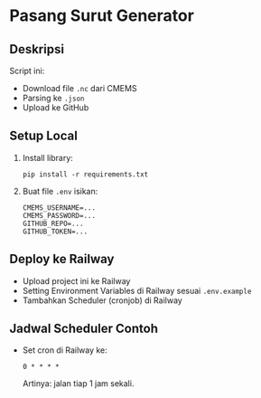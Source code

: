 
# Pasang Surut Generator

## Deskripsi
Script ini:
- Download file `.nc` dari CMEMS
- Parsing ke `.json`
- Upload ke GitHub

## Setup Local
1. Install library:
   ```
   pip install -r requirements.txt
   ```
2. Buat file `.env` isikan:
   ```
   CMEMS_USERNAME=...
   CMEMS_PASSWORD=...
   GITHUB_REPO=...
   GITHUB_TOKEN=...
   ```

## Deploy ke Railway
- Upload project ini ke Railway
- Setting Environment Variables di Railway sesuai `.env.example`
- Tambahkan Scheduler (cronjob) di Railway

## Jadwal Scheduler Contoh
- Set cron di Railway ke:
  ```
  0 * * * *
  ```
  Artinya: jalan tiap 1 jam sekali.
